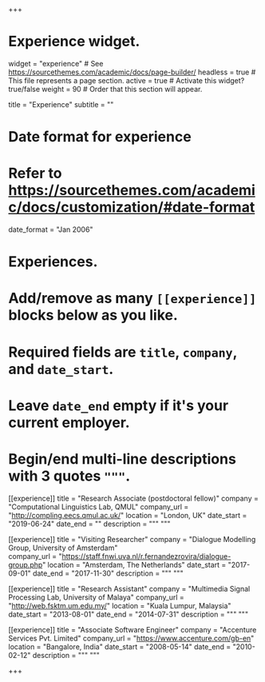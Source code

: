 +++
# Experience widget.
widget = "experience"  # See https://sourcethemes.com/academic/docs/page-builder/
headless = true  # This file represents a page section.
active = true  # Activate this widget? true/false
weight = 90  # Order that this section will appear.

title = "Experience"
subtitle = ""

# Date format for experience
#   Refer to https://sourcethemes.com/academic/docs/customization/#date-format
date_format = "Jan 2006"

# Experiences.
#   Add/remove as many `[[experience]]` blocks below as you like.
#   Required fields are `title`, `company`, and `date_start`.
#   Leave `date_end` empty if it's your current employer.
#   Begin/end multi-line descriptions with 3 quotes `"""`.
[[experience]]
  title = "Research Associate (postdoctoral fellow)"
  company = "Computational Linguistics Lab, QMUL"
  company_url = "http://compling.eecs.qmul.ac.uk/"
  location = "London, UK"
  date_start = "2019-06-24"
  date_end = ""
  description = """  """

[[experience]]
  title = "Visiting Researcher"
  company = "Dialogue Modelling Group, University of Amsterdam"  
  company_url = "https://staff.fnwi.uva.nl/r.fernandezrovira/dialogue-group.php"
  location = "Amsterdam, The Netherlands"
  date_start = "2017-09-01"
  date_end = "2017-11-30"
  description = """ """

[[experience]]
  title = "Research Assistant"
  company = "Multimedia Signal Processing Lab, University of Malaya"
  company_url = "http://web.fsktm.um.edu.my/"
  location = "Kuala Lumpur, Malaysia"
  date_start = "2013-08-01"
  date_end = "2014-07-31"
  description = """ """

[[experience]]
  title = "Associate Software Engineer"
  company = "Accenture Services Pvt. Limited"
  company_url = "https://www.accenture.com/gb-en"
  location = "Bangalore, India"
  date_start = "2008-05-14"
  date_end = "2010-02-12"
  description = """ """


+++
